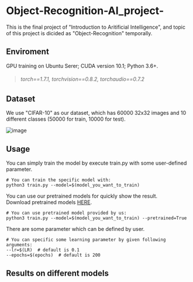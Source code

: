# Object-Recognition-AI_project-
This is the final project of "Introduction to Aritificial Intelligence", and topic of this project is dicided as "Object-Recognition" temporally.

## Enviroment
GPU training on Ubuntu Serer; CUDA version 10.1; Python 3.6+.
> ###### torch==1.7.1, torchvision==0.8.2, torchaudio==0.7.2 

## Dataset
We use "CIFAR-10" as our dataset, which has 60000 32x32 images and 10 different classes (50000 for train, 10000 for test).

![image](https://github.com/Tiffamy/Object_Recognition-AI_project-/blob/main/image/cifar-10.png)
## Usage
You can simply train the model by execute train.py with some user-defined parameter.

```
# You can train the specific model with: 
python3 train.py --model=$(model_you_want_to_train)
```
You can use our pretrained models for quickly show the result.  
Download pretrained models [HERE](https://drive.google.com/drive/folders/18hrbUlK1-fwN2j3exj2JmIf_pVcZTL_U?usp=sharing).
```
# You can use pretrained model provided by us:
python3 train.py --model=$(model_you_want_to_train) --pretrained=True
```
There are some parameter which can be defined by user.
```
# You can specific some learning parameter by given following arguments:
--lr=$(LR)  # default is 0.1
--epochs=$(epochs)  # default is 200
```
## Results on different models
